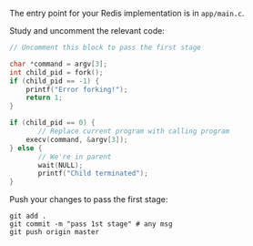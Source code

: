The entry point for your Redis implementation is in `app/main.c`.

Study and uncomment the relevant code: 

```c
// Uncomment this block to pass the first stage

char *command = argv[3];
int child_pid = fork();
if (child_pid == -1) {
    printf("Error forking!");
    return 1;
}

if (child_pid == 0) {
	   // Replace current program with calling program
    execv(command, &argv[3]);
} else {
	   // We're in parent
	   wait(NULL);
	   printf("Child terminated");
}
```

Push your changes to pass the first stage:

```
git add .
git commit -m "pass 1st stage" # any msg
git push origin master
```
